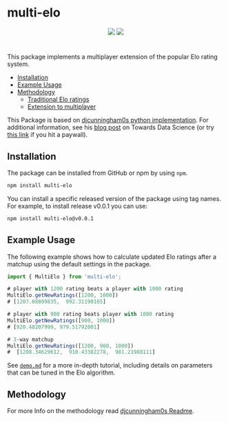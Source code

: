 # multi-elo

<p align="center">
  <a href="https://www.npmjs.com/package/multi-elo"><img src="https://img.shields.io/npm/v/multi-elo"/></a>
  <a href="http://opensource.org/licenses/MIT"><img src="https://img.shields.io/badge/license-MIT-brightgreen.svg"/></a>
</p>

#

This package implements a multiplayer extension of the popular Elo rating system.

- [Installation](#installation)
- [Example Usage](#example-usage)
- [Methodology](#methodology)
  - [Traditional Elo ratings](#traditional-elo-ratings)
  - [Extension to multiplayer](#extension-to-multiplayer)

This Package is based on [djcunningham0s python implementation](https://github.com/djcunningham0/multielo/).
For additional information, see his [blog post](https://towardsdatascience.com/developing-a-generalized-elo-rating-system-for-multiplayer-games-b9b495e87802) on Towards Data Science (or try [this link](https://towardsdatascience.com/developing-a-generalized-elo-rating-system-for-multiplayer-games-b9b495e87802?sk=89615c121aa78c7b502e9dce35ece5e1) if you hit a paywall).

## Installation

The package can be installed from GitHub or npm by using `npm`.

```bash
npm install multi-elo
```

You can install a specific released version of the package using tag names.
For example, to install release v0.0.1 you can use:

```bash
npm install multi-elo@v0.0.1
```

## Example Usage

The following example shows how to calculate updated Elo ratings after a matchup using the default settings in the package.

```typescript
import { MultiElo } from 'multi-elo';

# player with 1200 rating beats a player with 1000 rating
MultiElo.getNewRatings([1200, 1000])
# [1207.68809835,  992.31190165]

# player with 900 rating beats player with 1000 rating
MultiElo.getNewRatings([900, 1000])
# [920.48207999, 979.51792001]

# 3-way matchup
MultiElo.getNewRatings([1200, 900, 1000])
#  [1208.34629612,  910.43382278,  981.21988111]
```

See [`demo.md`](https://github.com/hoersamu/multi-elo/demo.md) for a more in-depth tutorial, including details on parameters that can be tuned in the Elo algorithm.

## Methodology

For more Info on the methodology read [djcunningham0s Readme](https://github.com/djcunningham0/multielo/).
